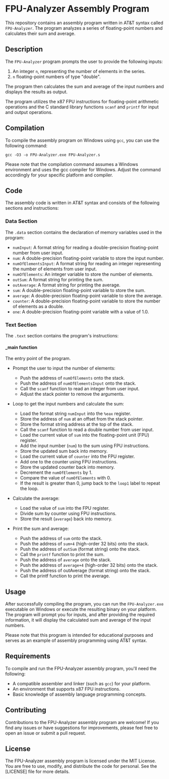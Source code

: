# FPU-Analyzer Assembly Program

This repository contains an assembly program written in AT&T syntax called `FPU-Analyzer`. The program analyzes a series of floating-point numbers and calculates their sum and average.



## Description

The `FPU-Analyzer` program prompts the user to provide the following inputs:

1. An integer `n`, representing the number of elements in the series.
2. `n` floating-point numbers of type "double".

The program then calculates the sum and average of the input numbers and displays the results as output.

The program utilizes the x87 FPU instructions for floating-point arithmetic operations and the C standard library functions `scanf` and `printf` for input and output operations.

## Compilation

To compile the assembly program on Windows using `gcc`, you can use the following command:

```shell
gcc -O3 -o FPU-Analyzer.exe FPU-Analyzer.s
```
Please note that the compilation command assumes a Windows environment and uses the gcc compiler for Windows. Adjust the command accordingly for your specific platform and compiler.


## Code

The assembly code is written in AT&T syntax and consists of the following sections and instructions:

### Data Section

The `.data` section contains the declaration of memory variables used in the program:

- `numInput`: A format string for reading a double-precision floating-point number from user input.
- `num`: A double-precision floating-point variable to store the input number.
- `numOfElementsInput`: A format string for reading an integer representing the number of elements from user input.
- `numOfElements`: An integer variable to store the number of elements.
- `outSum`: A format string for printing the sum.
- `outAverage`: A format string for printing the average.
- `sum`: A double-precision floating-point variable to store the sum.
- `average`: A double-precision floating-point variable to store the average.
- `counter`: A double-precision floating-point variable to store the number of elements as a double.
- `one`: A double-precision floating-point variable with a value of 1.0.

### Text Section

The `.text` section contains the program's instructions:

#### _main function

The entry point of the program.

- Prompt the user to input the number of elements:

  - Push the address of `numOfElements` onto the stack.
  - Push the address of `numOfElementsInput` onto the stack.
  - Call the `scanf` function to read an integer from user input.
  - Adjust the stack pointer to remove the arguments.

- Loop to get the input numbers and calculate the sum:

  - Load the format string `numInput` into the `%eax` register.
  - Store the address of `num` at an offset from the stack pointer.
  - Store the format string address at the top of the stack.
  - Call the `scanf` function to read a double number from user input.
  - Load the current value of `sum` into the floating-point unit (FPU) register.
  - Add the input number (`num`) to the sum using FPU instructions.
  - Store the updated sum back into memory.
  - Load the current value of `counter` into the FPU register.
  - Add one to the counter using FPU instructions.
  - Store the updated counter back into memory.
  - Decrement the `numOfElements` by 1.
  - Compare the value of `numOfElements` with 0.
  - If the result is greater than 0, jump back to the `loop1` label to repeat the loop.

- Calculate the average:

  - Load the value of `sum` into the FPU register.
  - Divide sum by counter using FPU instructions.
  - Store the result (`average`) back into memory.

- Print the sum and average:

  - Push the address of `sum` onto the stack.
  - Push the address of `sum+4` (high-order 32 bits) onto the stack.
  - Push the address of `outSum` (format string) onto the stack.
  - Call the `printf` function to print the sum.
  - Push the address of `average` onto the stack.
  - Push the address of `average+4` (high-order 32 bits) onto the stack.
  - Push the address of outAverage (format string) onto the stack.
  - Call the printf function to print the average.


## Usage

After successfully compiling the program, you can run the `FPU-Analyzer.exe` executable on Windows or execute the resulting binary on your platform. The program will prompt you for inputs, and after providing the required information, it will display the calculated sum and average of the input numbers.

Please note that this program is intended for educational purposes and serves as an example of assembly programming using AT&T syntax.

## Requirements

To compile and run the FPU-Analyzer assembly program, you'll need the following:

- A compatible assembler and linker (such as `gcc`) for your platform.
- An environment that supports x87 FPU instructions.
- Basic knowledge of assembly language programming concepts.

## Contributing

Contributions to the FPU-Analyzer assembly program are welcome! If you find any issues or have suggestions for improvements, please feel free to open an issue or submit a pull request.

## License

The FPU-Analyzer assembly program is licensed under the MIT License. You are free to use, modify, and distribute the code for personal. See the [LICENSE] file for more details.
